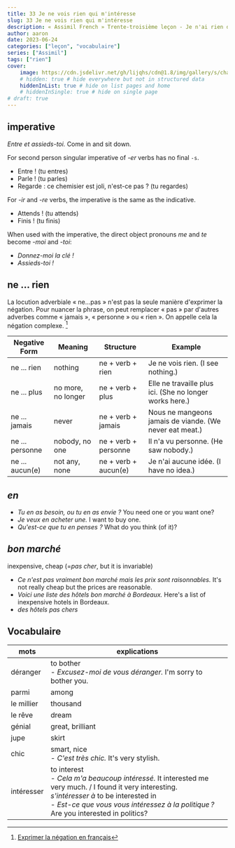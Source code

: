 ```yaml
---
title: 33 Je ne vois rien qui m'intéresse
slug: 33 Je ne vois rien qui m'intéresse
description: « Assimil French » Trente-troisième leçon - Je n'ai rien dans ma garde-robe
author: aaron
date: 2023-06-24
categories: ["leçon", "vocabulaire"]
series: ["Assimil"]
tags: ["rien"]
cover: 
    image: https://cdn.jsdelivr.net/gh/lijqhs/cdn@1.8/img/gallery/s/charlesdeluvio-FK81rxilUXg-unsplash.jpg
    # hidden: true # hide everywhere but not in structured data
    hiddenInList: true # hide on list pages and home
    # hiddenInSingle: true # hide on single page
# draft: true
---
```


## imperative

*Entre et assieds-toi.* Come in and sit down.

For second person singular imperative of *-er* verbs has no final `-s`.
- Entre ! (tu entres)
- Parle ! (tu parles)
- Regarde : ce chemisier est joli, n'est-ce pas ? (tu regardes)

For *-ir* and *-re* verbs, the imperative is the same as the indicative.
- Attends ! (tu attends)
- Finis ! (tu finis)

When used with the imperative, the direct object pronouns *me* and *te* become *-moi* and *-toi*:
- *Donnez-moi la clé !*
- *Assieds-toi !*


## ne ... rien

La locution adverbiale « ne…pas » n'est pas la seule manière d'exprimer la négation. Pour nuancer la phrase, on peut remplacer « pas » par d'autres adverbes comme « jamais », « personne » ou « rien ». On appelle cela la négation complexe. [^1]

| Negative Form | Meaning | Structure | Example |
|---------------|---------|-----------|---------|
| ne ... rien | nothing | ne + verb + rien | Je ne vois rien. (I see nothing.) |
| ne ... plus | no more, no longer | ne + verb + plus | Elle ne travaille plus ici. (She no longer works here.) |
| ne ... jamais | never | ne + verb + jamais | Nous ne mangeons jamais de viande. (We never eat meat.) |
| ne ... personne | nobody, no one | ne + verb + personne | Il n'a vu personne. (He saw nobody.) |
| ne ... aucun(e) | not any, none | ne + verb + aucun(e) | Je n'ai aucune idée. (I have no idea.) |


[^1]: [Exprimer la négation en français](https://www.francaisauthentique.com/forme-negative-en-francais/)

## *en*

- *Tu en as besoin, ou tu en as envie ?* You need one or you want one?
- *Je veux en acheter une.* I want to buy one.
- *Qu'est-ce que tu en penses ?* What do you think (of it)?

## *bon marché*

inexpensive, cheap (=*pas cher*, but it is invariable)
- *Ce n'est pas vraiment bon marché mais les prix sont raisonnables.* It's not really cheap but the prices are reasonable.
- *Voici une liste des hôtels bon marché à Bordeaux.* Here's a list of inexpensive hotels in Bordeaux.
- *des hôtels pas chers*


## Vocabulaire

| mots | explications |
| ---- | ---- |
| déranger | to bother <br> - *Excusez-moi de vous déranger.* I'm sorry to bother you. | 
| parmi | among |
| le millier | thousand |
| le rêve | dream |
| génial | great, brilliant |
| jupe | skirt |
| chic | smart, nice <br> - *C'est très chic.* It's very stylish. |
| intéresser | to interest <br> - *Cela m'a beaucoup intéressé.* It interested me very much. / I found it very interesting. <br> *s'intéresser à* to be interested in <br> - *Est-ce que vous vous intéressez à la politique ?* Are you interested in politics? |